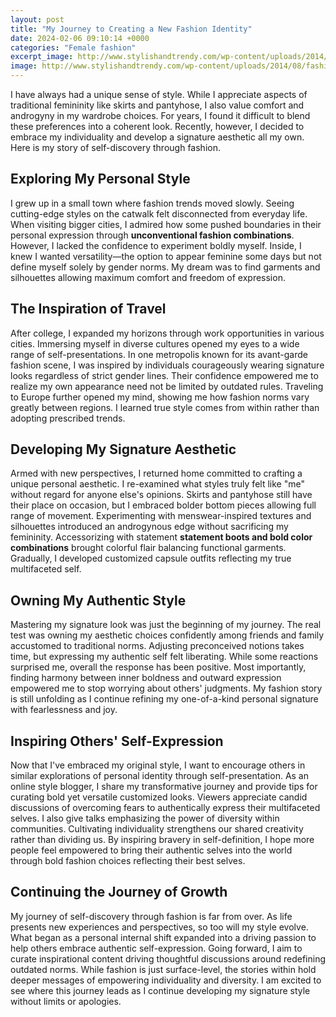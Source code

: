 ```yaml
---
layout: post
title: "My Journey to Creating a New Fashion Identity"
date: 2024-02-06 09:10:14 +0000
categories: "Female fashion"
excerpt_image: http://www.stylishandtrendy.com/wp-content/uploads/2014/08/fashion-identity.jpg
image: http://www.stylishandtrendy.com/wp-content/uploads/2014/08/fashion-identity.jpg
---
```


I have always had a unique sense of style. While I appreciate aspects of traditional femininity like skirts and pantyhose, I also value comfort and androgyny in my wardrobe choices. For years, I found it difficult to blend these preferences into a coherent look. Recently, however, I decided to embrace my individuality and develop a signature aesthetic all my own. Here is my story of self-discovery through fashion.
## Exploring My Personal Style
I grew up in a small town where fashion trends moved slowly. Seeing cutting-edge styles on the catwalk felt disconnected from everyday life. When visiting bigger cities, I admired how some pushed boundaries in their personal expression through **unconventional fashion combinations**. However, I lacked the confidence to experiment boldly myself. Inside, I knew I wanted versatility—the option to appear feminine some days but not define myself solely by gender norms. My dream was to find garments and silhouettes allowing maximum comfort and freedom of expression.
## The Inspiration of Travel  
After college, I expanded my horizons through work opportunities in various cities. Immersing myself in diverse cultures opened my eyes to a wide range of self-presentations. In one metropolis known for its avant-garde fashion scene, I was inspired by individuals courageously wearing signature looks regardless of strict gender lines. Their confidence empowered me to realize my own appearance need not be limited by outdated rules. Traveling to Europe further opened my mind, showing me how fashion norms vary greatly between regions. I learned true style comes from within rather than adopting prescribed trends.
## Developing My Signature Aesthetic
Armed with new perspectives, I returned home committed to crafting a unique personal aesthetic. I re-examined what styles truly felt like "me" without regard for anyone else's opinions. Skirts and pantyhose still have their place on occasion, but I embraced bolder bottom pieces allowing full range of movement. Experimenting with menswear-inspired textures and silhouettes introduced an androgynous edge without sacrificing my femininity. Accessorizing with statement **statement boots and bold color combinations** brought colorful flair balancing functional garments. Gradually, I developed customized capsule outfits reflecting my true multifaceted self.
## Owning My Authentic Style
Mastering my signature look was just the beginning of my journey. The real test was owning my aesthetic choices confidently among friends and family accustomed to traditional norms. Adjusting preconceived notions takes time, but expressing my authentic self felt liberating. While some reactions surprised me, overall the response has been positive. Most importantly, finding harmony between inner boldness and outward expression empowered me to stop worrying about others' judgments. My fashion story is still unfolding as I continue refining my one-of-a-kind personal signature with fearlessness and joy.
## Inspiring Others' Self-Expression  
Now that I've embraced my original style, I want to encourage others in similar explorations of personal identity through self-presentation. As an online style blogger, I share my transformative journey and provide tips for curating bold yet versatile customized looks. Viewers appreciate candid discussions of overcoming fears to authentically express their multifaceted selves. I also give talks emphasizing the power of diversity within communities. Cultivating individuality strengthens our shared creativity rather than dividing us. By inspiring bravery in self-definition, I hope more people feel empowered to bring their authentic selves into the world through bold fashion choices reflecting their best selves.
## Continuing the Journey of Growth
My journey of self-discovery through fashion is far from over. As life presents new experiences and perspectives, so too will my style evolve. What began as a personal internal shift expanded into a driving passion to help others embrace authentic self-expression. Going forward, I aim to curate inspirational content driving thoughtful discussions around redefining outdated norms. While fashion is just surface-level, the stories within hold deeper messages of empowering individuality and diversity. I am excited to see where this journey leads as I continue developing my signature style without limits or apologies.